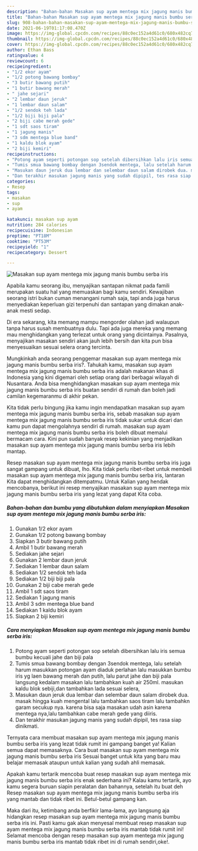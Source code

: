 ```yaml
---
description: "Bahan-bahan Masakan sup ayam mentega mix jagung manis bumbu serba iris Sederhana Untuk Jualan"
title: "Bahan-bahan Masakan sup ayam mentega mix jagung manis bumbu serba iris Sederhana Untuk Jualan"
slug: 908-bahan-bahan-masakan-sup-ayam-mentega-mix-jagung-manis-bumbu-serba-iris-sederhana-untuk-jualan
date: 2021-06-19T01:17:08.470Z
image: https://img-global.cpcdn.com/recipes/88c0ec152a4d61c0/680x482cq70/masakan-sup-ayam-mentega-mix-jagung-manis-bumbu-serba-iris-foto-resep-utama.jpg
thumbnail: https://img-global.cpcdn.com/recipes/88c0ec152a4d61c0/680x482cq70/masakan-sup-ayam-mentega-mix-jagung-manis-bumbu-serba-iris-foto-resep-utama.jpg
cover: https://img-global.cpcdn.com/recipes/88c0ec152a4d61c0/680x482cq70/masakan-sup-ayam-mentega-mix-jagung-manis-bumbu-serba-iris-foto-resep-utama.jpg
author: Ethan Bass
ratingvalue: 4
reviewcount: 6
recipeingredient:
- "1/2 ekor ayam"
- "1/2 potong bawang bombay"
- "3 butir bawang putih"
- "1 butir bawang merah"
- " jahe sejari"
- "2 lembar daun jeruk"
- "1 lembar daun salam"
- "1/2 sendok teh lada"
- "1/2 biji biji pala"
- "2 biji cabe merah gede"
- "1 sdt saos tiram"
- "1 jagung manis"
- "3 sdm mentega blue band"
- "1 kaldu blok ayam"
- "2 biji kemiri"
recipeinstructions:
- "Potong ayam seperti potongan sop setelah dibersihkan lalu iris semua bumbu kecuali jahe dan biji pala"
- "Tumis smua bawang bombay dengan 3sendok mentega, lalu setelah harum masukkan potongan ayam diaduk perlahan lalu masukkan bumbu iris yg laen bawang merah dan putih, lalu parut jahe dan biji pala langsung kedalam masakan lalu tambahkan kuah air 250ml. masukan kaldu blok sebiji,dan tambahkan lada sesuai selera,"
- "Masukan daun jeruk dua lembar dan selembar daun salam dirobek dua. masak hingga kuah mengental lalu tambahkan saos tiram lalu tambahkn garam secukup nya. karena bisa saja masakan udah asin karena mentega nya,lalu tambahkan cabe merah gede yang diiris."
- "Dan terakhir masukan jagung manis yang sudah dipipil, tes rasa siap dinikmati."
categories:
- Resep
tags:
- masakan
- sup
- ayam

katakunci: masakan sup ayam 
nutrition: 284 calories
recipecuisine: Indonesian
preptime: "PT18M"
cooktime: "PT53M"
recipeyield: "1"
recipecategory: Dessert

---
```



![Masakan sup ayam mentega mix jagung manis bumbu serba iris](https://img-global.cpcdn.com/recipes/88c0ec152a4d61c0/680x482cq70/masakan-sup-ayam-mentega-mix-jagung-manis-bumbu-serba-iris-foto-resep-utama.jpg)

Apabila kamu seorang ibu, menyajikan santapan nikmat pada famili merupakan suatu hal yang memuaskan bagi kamu sendiri. Kewajiban seorang istri bukan cuman menangani rumah saja, tapi anda juga harus menyediakan keperluan gizi terpenuhi dan santapan yang dimakan anak-anak mesti sedap.

Di era  sekarang, kita memang mampu mengorder olahan jadi walaupun tanpa harus susah membuatnya dulu. Tapi ada juga mereka yang memang mau menghidangkan yang terlezat untuk orang yang dicintainya. Pasalnya, menyajikan masakan sendiri akan jauh lebih bersih dan kita pun bisa menyesuaikan sesuai selera orang tercinta. 



Mungkinkah anda seorang penggemar masakan sup ayam mentega mix jagung manis bumbu serba iris?. Tahukah kamu, masakan sup ayam mentega mix jagung manis bumbu serba iris adalah makanan khas di Indonesia yang kini digemari oleh setiap orang dari berbagai wilayah di Nusantara. Anda bisa menghidangkan masakan sup ayam mentega mix jagung manis bumbu serba iris buatan sendiri di rumah dan boleh jadi camilan kegemaranmu di akhir pekan.

Kita tidak perlu bingung jika kamu ingin mendapatkan masakan sup ayam mentega mix jagung manis bumbu serba iris, sebab masakan sup ayam mentega mix jagung manis bumbu serba iris tidak sukar untuk dicari dan kamu pun dapat mengolahnya sendiri di rumah. masakan sup ayam mentega mix jagung manis bumbu serba iris boleh dibuat memalui bermacam cara. Kini pun sudah banyak resep kekinian yang menjadikan masakan sup ayam mentega mix jagung manis bumbu serba iris lebih mantap.

Resep masakan sup ayam mentega mix jagung manis bumbu serba iris juga sangat gampang untuk dibuat, lho. Kita tidak perlu ribet-ribet untuk membeli masakan sup ayam mentega mix jagung manis bumbu serba iris, lantaran Kita dapat menghidangkan ditempatmu. Untuk Kalian yang hendak mencobanya, berikut ini resep menyajikan masakan sup ayam mentega mix jagung manis bumbu serba iris yang lezat yang dapat Kita coba.

<!--inarticleads1-->

##### Bahan-bahan dan bumbu yang dibutuhkan dalam menyiapkan Masakan sup ayam mentega mix jagung manis bumbu serba iris:

1. Gunakan 1/2 ekor ayam
1. Gunakan 1/2 potong bawang bombay
1. Siapkan 3 butir bawang putih
1. Ambil 1 butir bawang merah
1. Sediakan  jahe sejari
1. Gunakan 2 lembar daun jeruk
1. Sediakan 1 lembar daun salam
1. Sediakan 1/2 sendok teh lada
1. Sediakan 1/2 biji biji pala
1. Gunakan 2 biji cabe merah gede
1. Ambil 1 sdt saos tiram
1. Sediakan 1 jagung manis
1. Ambil 3 sdm mentega blue band
1. Sediakan 1 kaldu blok ayam
1. Siapkan 2 biji kemiri




<!--inarticleads2-->

##### Cara menyiapkan Masakan sup ayam mentega mix jagung manis bumbu serba iris:

1. Potong ayam seperti potongan sop setelah dibersihkan lalu iris semua bumbu kecuali jahe dan biji pala
1. Tumis smua bawang bombay dengan 3sendok mentega, lalu setelah harum masukkan potongan ayam diaduk perlahan lalu masukkan bumbu iris yg laen bawang merah dan putih, lalu parut jahe dan biji pala langsung kedalam masakan lalu tambahkan kuah air 250ml. masukan kaldu blok sebiji,dan tambahkan lada sesuai selera,
1. Masukan daun jeruk dua lembar dan selembar daun salam dirobek dua. masak hingga kuah mengental lalu tambahkan saos tiram lalu tambahkn garam secukup nya. karena bisa saja masakan udah asin karena mentega nya,lalu tambahkan cabe merah gede yang diiris.
1. Dan terakhir masukan jagung manis yang sudah dipipil, tes rasa siap dinikmati.




Ternyata cara membuat masakan sup ayam mentega mix jagung manis bumbu serba iris yang lezat tidak rumit ini gampang banget ya! Kalian semua dapat memasaknya. Cara buat masakan sup ayam mentega mix jagung manis bumbu serba iris Sesuai banget untuk kita yang baru mau belajar memasak ataupun untuk kalian yang sudah ahli memasak.

Apakah kamu tertarik mencoba buat resep masakan sup ayam mentega mix jagung manis bumbu serba iris enak sederhana ini? Kalau kamu tertarik, ayo kamu segera buruan siapin peralatan dan bahannya, setelah itu buat deh Resep masakan sup ayam mentega mix jagung manis bumbu serba iris yang mantab dan tidak ribet ini. Betul-betul gampang kan. 

Maka dari itu, ketimbang anda berfikir lama-lama, ayo langsung aja hidangkan resep masakan sup ayam mentega mix jagung manis bumbu serba iris ini. Pasti kamu gak akan menyesal membuat resep masakan sup ayam mentega mix jagung manis bumbu serba iris mantab tidak rumit ini! Selamat mencoba dengan resep masakan sup ayam mentega mix jagung manis bumbu serba iris mantab tidak ribet ini di rumah sendiri,oke!.

